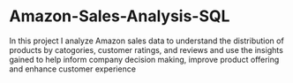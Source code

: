 # Amazon-Sales-Analysis-SQL
In this project I analyze Amazon sales data to understand the distribution of products by catogories, customer ratings, and reviews and use the insights gained to help inform company decision making, improve product offering and enhance customer experience
